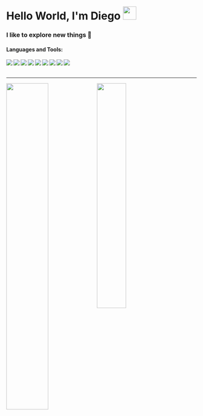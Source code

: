 # Hello World, I'm Diego <img width="35" height="35" src="https://camo.githubusercontent.com/66e00b1e8f7047726770f791fdd5deac5341bf0b598f6d0202cbc94cda80fb06/68747470733a2f2f692e696d6775722e636f6d2f6c73697a67476c2e676966" />

### I like to explore new things 🌱

#### Languages and Tools:
<div display="flex" >
<img align="left" margin="5px" src="https://img.shields.io/badge/go-%2300ADD8.svg?style=for-the-badge&logo=go&logoColor=white" />
<img align="left" margin="5px" src="https://img.shields.io/badge/JavaScript-F7DF1E?style=for-the-badge&logo=javascript&logoColor=black" />
<img align="left" margin="5px" src="https://img.shields.io/badge/React-20232A?style=for-the-badge&logo=react&logoColor=61DAFB" />
<img align="left" margin="5px" src="https://img.shields.io/badge/Redux-593D88?style=for-the-badge&logo=redux&logoColor=white" />
<img align="left" margin="5px" src="https://img.shields.io/badge/Node.js-43853D?style=for-the-badge&logo=node.js&logoColor=white" />
<img align="left" margin="5px" src="https://img.shields.io/badge/Express.js-404D59?style=for-the-badge" />
<img align="left" margin="5px" src="https://img.shields.io/badge/MySQL-00000F?style=for-the-badge&logo=mysql&logoColor=white" />
<img align="left" margin="5px" src="https://img.shields.io/badge/postgres-%23316192.svg?style=for-the-badge&logo=postgresql&logoColor=white" />
<img align="left" margin="5px" src="https://img.shields.io/badge/MongoDB-4EA94B?style=for-the-badge&logo=mongodb&logoColor=white" />
</div>
<br />
<br />
<hr />
<img align="left" width="47%" src="https://github-readme-stats.vercel.app/api?username=DieFleitas&theme=graywhite" />

<img align="left" width="39%" src="https://github-readme-stats.vercel.app/api/top-langs/?username=DieFleitas&layout=compact" />
<br/>

<!--
**DieFleitas/DieFleitas** is a ✨ _special_ ✨ repository because its `README.md` (this file) appears on your GitHub profile.

Here are some ideas to get you started:

- 🔭 I’m currently working on ...
- 🌱 I’m currently learning ...
- 👯 I’m looking to collaborate on ...
- 🤔 I’m looking for help with ...
- 💬 Ask me about ...
- 📫 How to reach me: ...
- 😄 Pronouns: ...
- ⚡ Fun fact: ...
-->
